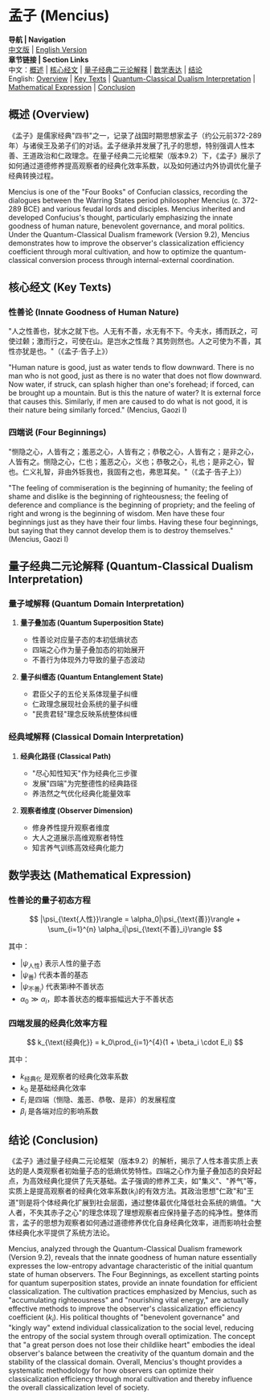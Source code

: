 # 孟子 (Mencius)

**导航 | Navigation**  
[中文版](#孟子解析) | [English Version](#mencius-analysis)  
**章节链接 | Section Links**  
中文：[概述](#概述-overview) | [核心经文](#核心经文-key-texts) | [量子经典二元论解释](#量子经典二元论解释-quantum-classical-dualism-interpretation) | [数学表达](#数学表达-mathematical-expression) | [结论](#结论-conclusion)  
English: [Overview](#概述-overview) | [Key Texts](#核心经文-key-texts) | [Quantum-Classical Dualism Interpretation](#量子经典二元论解释-quantum-classical-dualism-interpretation) | [Mathematical Expression](#数学表达-mathematical-expression) | [Conclusion](#结论-conclusion)

## 概述 (Overview)

《孟子》是儒家经典"四书"之一，记录了战国时期思想家孟子（约公元前372-289年）与诸侯王及弟子们的对话。孟子继承并发展了孔子的思想，特别强调人性本善、王道政治和仁政理念。在量子经典二元论框架（版本9.2）下，《孟子》展示了如何通过道德修养提高观察者的经典化效率系数，以及如何通过内外协调优化量子经典转换过程。

Mencius is one of the "Four Books" of Confucian classics, recording the dialogues between the Warring States period philosopher Mencius (c. 372-289 BCE) and various feudal lords and disciples. Mencius inherited and developed Confucius's thought, particularly emphasizing the innate goodness of human nature, benevolent governance, and moral politics. Under the Quantum-Classical Dualism framework (Version 9.2), Mencius demonstrates how to improve the observer's classicalization efficiency coefficient through moral cultivation, and how to optimize the quantum-classical conversion process through internal-external coordination.

## 核心经文 (Key Texts)

### 性善论 (Innate Goodness of Human Nature)
"人之性善也，犹水之就下也。人无有不善，水无有不下。今夫水，搏而跃之，可使过颡；激而行之，可使在山。是岂水之性哉？其势则然也。人之可使为不善，其性亦犹是也。"（《孟子·告子上》）

"Human nature is good, just as water tends to flow downward. There is no man who is not good, just as there is no water that does not flow downward. Now water, if struck, can splash higher than one's forehead; if forced, can be brought up a mountain. But is this the nature of water? It is external force that causes this. Similarly, if men are caused to do what is not good, it is their nature being similarly forced." (Mencius, Gaozi I)

### 四端说 (Four Beginnings)
"恻隐之心，人皆有之；羞恶之心，人皆有之；恭敬之心，人皆有之；是非之心，人皆有之。恻隐之心，仁也；羞恶之心，义也；恭敬之心，礼也；是非之心，智也。仁义礼智，非由外铄我也，我固有之也，弗思耳矣。"（《孟子·告子上》）

"The feeling of commiseration is the beginning of humanity; the feeling of shame and dislike is the beginning of righteousness; the feeling of deference and compliance is the beginning of propriety; and the feeling of right and wrong is the beginning of wisdom. Men have these four beginnings just as they have their four limbs. Having these four beginnings, but saying that they cannot develop them is to destroy themselves." (Mencius, Gaozi I)

## 量子经典二元论解释 (Quantum-Classical Dualism Interpretation)

### 量子域解释 (Quantum Domain Interpretation)
1. **量子叠加态 (Quantum Superposition State)**
   - 性善论对应量子态的本初低熵状态
   - 四端之心作为量子叠加态的初始展开
   - 不善行为体现外力导致的量子态波动

2. **量子纠缠态 (Quantum Entanglement State)**
   - 君臣父子的五伦关系体现量子纠缠
   - 仁政理念展现社会系统的量子纠缠
   - "民贵君轻"理念反映系统整体纠缠

### 经典域解释 (Classical Domain Interpretation)
1. **经典化路径 (Classical Path)**
   - "尽心知性知天"作为经典化三步骤
   - 发展"四端"为完整德性的经典路径
   - 养浩然之气优化经典化能量效率

2. **观察者维度 (Observer Dimension)**
   - 修身养性提升观察者维度
   - 大人之道展示高维观察者特性
   - 知言养气训练高效经典化能力

## 数学表达 (Mathematical Expression)

### 性善论的量子初态方程
$$
|\psi_{\text{人性}}\rangle = \alpha_0|\psi_{\text{善}}\rangle + \sum_{i=1}^{n} \alpha_i|\psi_{\text{不善}_i}\rangle
$$

其中：
- $|\psi_{\text{人性}}\rangle$ 表示人性的量子态
- $|\psi_{\text{善}}\rangle$ 代表本善的基态
- $|\psi_{\text{不善}_i}\rangle$ 代表第i种不善状态
- $\alpha_0 \gg \alpha_i$，即本善状态的概率振幅远大于不善状态

### 四端发展的经典化效率方程
$$
k_{\text{经典化}} = k_0\prod_{i=1}^{4}(1 + \beta_i \cdot E_i)
$$

其中：
- $k_{\text{经典化}}$ 是观察者的经典化效率系数
- $k_0$ 是基础经典化效率
- $E_i$ 是四端（恻隐、羞恶、恭敬、是非）的发展程度
- $\beta_i$ 是各端对应的影响系数

## 结论 (Conclusion)

《孟子》通过量子经典二元论框架（版本9.2）的解析，揭示了人性本善实质上表达的是人类观察者初始量子态的低熵优势特性。四端之心作为量子叠加态的良好起点，为高效经典化提供了先天基础。孟子强调的修养工夫，如"集义"、"养气"等，实质上是提高观察者的经典化效率系数$(k_i)$的有效方法。其政治思想"仁政"和"王道"则是将个体经典化扩展到社会层面，通过整体最优化降低社会系统的熵值。"大人者，不失其赤子之心"的理念体现了理想观察者应保持量子态的纯净性。整体而言，孟子的思想为观察者如何通过道德修养优化自身经典化效率，进而影响社会整体经典化水平提供了系统方法论。

Mencius, analyzed through the Quantum-Classical Dualism framework (Version 9.2), reveals that the innate goodness of human nature essentially expresses the low-entropy advantage characteristic of the initial quantum state of human observers. The Four Beginnings, as excellent starting points for quantum superposition states, provide an innate foundation for efficient classicalization. The cultivation practices emphasized by Mencius, such as "accumulating righteousness" and "nourishing vital energy," are actually effective methods to improve the observer's classicalization efficiency coefficient $(k_i)$. His political thoughts of "benevolent governance" and "kingly way" extend individual classicalization to the social level, reducing the entropy of the social system through overall optimization. The concept that "a great person does not lose their childlike heart" embodies the ideal observer's balance between the creativity of the quantum domain and the stability of the classical domain. Overall, Mencius's thought provides a systematic methodology for how observers can optimize their classicalization efficiency through moral cultivation and thereby influence the overall classicalization level of society. 